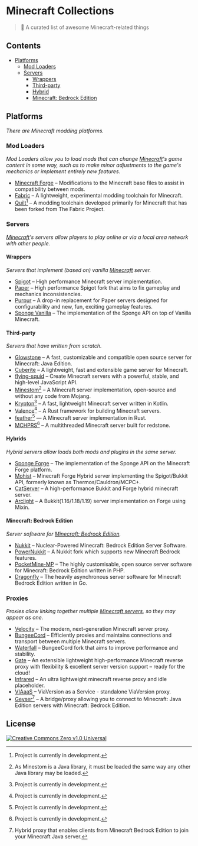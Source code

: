 # Minecraft Collections

> 📝 A curated list of awesome Minecraft-related things

## Contents

* [Platforms](#platforms)
    * [Mod Loaders](#mod-loaders)
    * [Servers](#servers)
        * [Wrappers](#wrappers)
        * [Third-party](#third-party)
        * [Hybrid](#hybrid)
        * [Minecraft: Bedrock Edition](#minecraft--bedrock-edition)

## Platforms

_There are Minecraft modding platforms._

### Mod Loaders

_Mod Loaders allow you to load mods that can change [Minecraft][minecraft]'s game content in some way, such as to make
minor adjustments to the game's mechanics or implement entirely new features._

- [Minecraft Forge](https://github.com/MinecraftForge/MinecraftForge) – Modifications to the Minecraft base files to
  assist in compatibility between mods.
- [Fabric](https://fabricmc.net/) – A lightweight, experimental modding toolchain for Minecraft.
- [Quilt](https://quiltmc.org/)[^wip] – A modding toolchain developed primarily for Minecraft that has been forked from
  The Fabric Project.

### Servers

_[Minecraft][minecraft]'s servers allow players to play online or via a local area network with other people._

#### Wrappers

_Servers that implement (based on) vanilla [Minecraft][minecraft] server._

- [Spigot](https://www.spigotmc.org/) – High performance Minecraft server implementation.
- [Paper](https://papermc.io/) – High performance Spigot fork that aims to fix gameplay and mechanics inconsistencies.
- [Purpur](https://purpurmc.org/) – A drop-in replacement for Paper servers designed for configurability and new, fun,
  exciting gameplay features.
- [Sponge Vanilla](https://spongepowered.org/) – The implementation of the Sponge API on top of Vanilla Minecraft.

#### Third-party

_Servers that have written from scratch._

- [Glowstone](https://glowstone.net/) – A fast, customizable and compatible open source server for Minecraft: Java
  Edition.
- [Cuberite](https://cuberite.org/) – A lightweight, fast and extensible game server for Minecraft.
- [flying-squid](https://flying-squid.prismarine.js.org/) – Create Minecraft servers with a powerful, stable, and
  high-level JavaScript API.
- [Minestom](https://minestom.net/)[^2] – A Minecraft server implementation, open-source and without any code from
  Mojang.
- [Krypton](https://kryptonmc.org/)[^wip] – A fast, lightweight Minecraft server written in Kotlin.
- [Valence](https://github.com/valence-rs/valence)[^wip] – A Rust framework for building Minecraft servers.
- [feather](https://github.com/feather-rs/feather)[^wip] — A Minecraft server implementation in Rust.
- [MCHPRS](https://github.com/MCHPR/MCHPRS)[^wip] – A multithreaded Minecraft server built for redstone.

#### Hybrids

_Hybrid servers allow loads both mods and plugins in the same server._

- [Sponge Forge](https://spongepowered.org/) – The implementation of the Sponge API on the Minecraft Forge platform.
- [Mohist](https://www.mohistmc.com/) – Minecraft Forge Hybrid server implementing the Spigot/Bukkit API, formerly known
  as Thermos/Cauldron/MCPC+.
- [CatServer](https://catmc.org/) – A high-performance Bukkit and Forge hybrid minecraft server.
- [Arclight](https://github.com/IzzelAliz/Arclight) – A Bukkit(1.16/1.18/1.19) server implementation on Forge using
  Mixin.

#### Minecraft: Bedrock Edition

_Server software for [Minecraft: Bedrock Edition][mcbe]._

- [Nukkit](https://cloudburstmc.org/) – Nuclear-Powered Minecraft: Bedrock Edition Server Software.
- [PowerNukkit](https://powernukkit.org/) – A Nukkit fork which supports new Minecraft Bedrock features.
- [PocketMine-MP](https://pmmp.io/) – The highly customisable, open source server software for Minecraft: Bedrock
  Edition written in PHP.
- [Dragonfly](https://github.com/df-mc/dragonfly) – The heavily asynchronous server software for Minecraft Bedrock
  Edition written in Go.

### Proxies

_Proxies allow linking together multiple [Minecraft servers](#servers), so they may appear as one._

- [Velocity](https://velocitypowered.com/) – The modern, next-generation Minecraft server proxy.
- [BungeeCord](https://www.spigotmc.org/wiki/bungeecord/) – Efficiently proxies and maintains connections and transport
  between multiple Minecraft servers.
- [Waterfall](https://github.com/PaperMC/Waterfall) – BungeeCord fork that aims to improve performance and stability.
- [Gate](https://gate.minekube.com/) – An extensible lightweight high-performance Minecraft reverse proxy with
  flexibility & excellent server version support – ready for the cloud!
- [Infrared](https://github.com/haveachin/infrared) – An ultra lightweight minecraft reverse proxy and idle placeholder.
- [VIAaaS](https://github.com/ViaVersion/VIAaaS) – ViaVersion as a Service - standalone ViaVersion proxy.
- [Geyser](https://geysermc.org/)[^3] – A bridge/proxy allowing you to connect to Minecraft: Java Edition servers with
  Minecraft: Bedrock Edition.

## License

[![Creative Commons Zero v1.0 Universal][cc-zero-badge]][repo-license]

<!-- SECTION: FOOTNOTES -->

[^wip]: Project is currently in development.

[^2]: As Minestom is a Java library, it must be loaded the same way any other Java library may be loaded.

[^3]: Hybrid proxy that enables clients from Minecraft Bedrock Edition to join your Minecraft Java server.

<!-- SECTION: DECLARATIONS -->

<!-- MEDIA SOURCES -->

[cc-zero-badge]: http://mirrors.creativecommons.org/presskit/buttons/88x31/svg/cc-zero.svg "CC0 1.0 Universal"

<!-- LINKS -->

[repo-license]: https://github.com/GrassMC/minecraft-collections/blob/main/LICENSE

[minecraft]: https://minecraft.net/

[mcbe]: https://minecraft.fandom.com/wiki/Bedrock_Edition
